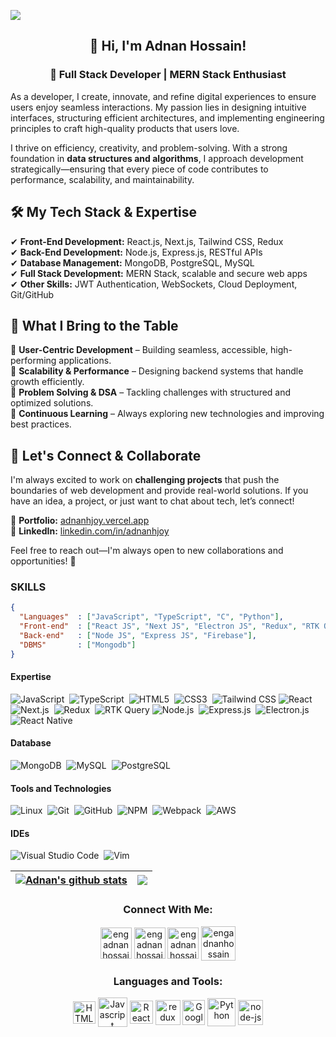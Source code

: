 ![](https://komarev.com/ghpvc/?username=engadnanhossain&color=blue)
<h2 align="center"> 👋 Hi, I'm Adnan Hossain! </h2>
<h3 align="center"> 🚀 Full Stack Developer | MERN Stack Enthusiast </h3>

As a developer, I create, innovate, and refine digital experiences to ensure users enjoy seamless interactions. My passion lies in designing intuitive interfaces, structuring efficient architectures, and implementing engineering principles to craft high-quality products that users love.  

I thrive on efficiency, creativity, and problem-solving. With a strong foundation in **data structures and algorithms**, I approach development strategically—ensuring that every piece of code contributes to performance, scalability, and maintainability.  

## 🛠️ My Tech Stack & Expertise  

✔ **Front-End Development:** React.js, Next.js, Tailwind CSS, Redux  
✔ **Back-End Development:** Node.js, Express.js, RESTful APIs  
✔ **Database Management:** MongoDB, PostgreSQL, MySQL  
✔ **Full Stack Development:** MERN Stack, scalable and secure web apps  
✔ **Other Skills:** JWT Authentication, WebSockets, Cloud Deployment, Git/GitHub    

## 🌟 What I Bring to the Table  

🔹 **User-Centric Development** – Building seamless, accessible, high-performing applications.  
🔹 **Scalability & Performance** – Designing backend systems that handle growth efficiently.  
🔹 **Problem Solving & DSA** – Tackling challenges with structured and optimized solutions.  
🔹 **Continuous Learning** – Always exploring new technologies and improving best practices.  

## 📌 Let's Connect & Collaborate  

I'm always excited to work on **challenging projects** that push the boundaries of web development and provide real-world solutions. If you have an idea, a project, or just want to chat about tech, let’s connect!  

📌 **Portfolio:** [adnanhjoy.vercel.app](https://adnanhjoy.vercel.app)  
📌 **LinkedIn:** [linkedin.com/in/adnanhjoy](https://linkedin.com/)  

Feel free to reach out—I'm always open to new collaborations and opportunities! 🚀  



###  SKILLS

```json
{
  "Languages"  : ["JavaScript", "TypeScript", "C", "Python"],
  "Front-end"  : ["React JS", "Next JS", "Electron JS", "Redux", "RTK Query"],
  "Back-end"   : ["Node JS", "Express JS", "Firebase"],
  "DBMS"       : ["Mongodb"]
}
```

#### Expertise

![JavaScript](https://img.shields.io/badge/JavaScript-F7DF1E?style=for-the-badge&logo=javascript&logoColor=black)&nbsp;
![TypeScript](https://img.shields.io/badge/TypeScript-3178C6?style=for-the-badge&logo=typescript&logoColor=white)&nbsp;
![HTML5](https://img.shields.io/badge/HTML5-E34F26?style=for-the-badge&logo=html5&logoColor=white)&nbsp;
![CSS3](https://img.shields.io/badge/CSS3-1572B6?style=for-the-badge&logo=css3&logoColor=white)&nbsp;
![Tailwind CSS](https://img.shields.io/badge/Tailwind_CSS-38B2AC?style=for-the-badge&logo=tailwind-css&logoColor=white)
![React](https://img.shields.io/badge/React-20232A?style=for-the-badge&logo=react&logoColor=61DAFB)&nbsp;
![Next.js](https://img.shields.io/badge/Next.js-000000?style=for-the-badge&logo=next.js&logoColor=white)&nbsp;
![Redux](https://img.shields.io/badge/Redux-764ABC?style=for-the-badge&logo=redux&logoColor=white)&nbsp;
![RTK Query](https://img.shields.io/badge/RTK_Query-764ABC?style=for-the-badge&logo=redux&logoColor=white)
![Node.js](https://img.shields.io/badge/Node.js-43853D?style=for-the-badge&logo=node.js&logoColor=white)&nbsp;
![Express.js](https://img.shields.io/badge/Express.js-404D59?style=for-the-badge)&nbsp;
![Electron.js](https://img.shields.io/badge/Electron.js-47848F?style=for-the-badge&logo=electron&logoColor=white)
![React Native](https://img.shields.io/badge/React_Native-20232A?style=for-the-badge&logo=react&logoColor=61DAFB)



#### Database

![MongoDB](https://img.shields.io/badge/MongoDB-4EA94B?style=for-the-badge&logo=mongodb&logoColor=white)&nbsp;
![MySQL](https://img.shields.io/badge/MySQL-00000F?style=for-the-badge&logo=mysql&logoColor=white)&nbsp;
![PostgreSQL](https://img.shields.io/badge/PostgreSQL-316192?style=for-the-badge&logo=postgresql&logoColor=white)&nbsp;

#### Tools and Technologies

![Linux](https://img.shields.io/badge/Linux-FCC624?style=for-the-badge&logo=linux&logoColor=black)&nbsp;
![Git](https://img.shields.io/badge/GIT-E44C30?style=for-the-badge&logo=git&logoColor=white)&nbsp;
![GitHub](https://img.shields.io/badge/GitHub-181717?style=for-the-badge&logo=github&logoColor=white)&nbsp;
![NPM](https://img.shields.io/badge/NPM-CB3837?style=for-the-badge&logo=npm&logoColor=white)&nbsp;
![Webpack](https://img.shields.io/badge/Webpack-8DD6F9?style=for-the-badge&logo=webpack&logoColor=black)&nbsp; 
![AWS](https://img.shields.io/badge/AWS-232F3E?style=for-the-badge&logo=amazon-aws&logoColor=white)&nbsp;

#### IDEs

![Visual Studio Code](https://img.shields.io/badge/Visual%20Studio%20Code-0078d7.svg?style=for-the-badge&logo=visual-studio-code&logoColor=white)&nbsp;
![Vim](https://img.shields.io/badge/VIM-%2311AB00.svg?style=for-the-badge&logo=vim&logoColor=white)&nbsp;


| <a href="https://github.com/anuraghazra/github-readme-stats"><img align="center" src="https://github-readme-stats.vercel.app/api?username=adnanhjoy&show_icons=true&include_all_commits=true&theme=buefy&hide_border=true" alt="Adnan's github stats" /></a> | <a href="https://github.com/anuraghazra/github-readme-stats"><img align="center" src="https://github-readme-stats.vercel.app/api/top-langs/?username=adnanhjoy&layout=compact&theme=buefy&hide_border=true" /></a> |
| ------------- | ------------- |


<h3 align="center"> Connect With Me: </h3>
<p align="center">
<a href="https://www.linkedin.com/in/adnanhjoy" target="blank"><img align="center" src="https://img.icons8.com/color/512/linkedin.png" alt="engadnanhossain" height="50" width="50" /></a>
<a href="https://www.facebook.com/engr.adnanhossain" target="blank"><img align="center" src="https://img.icons8.com/fluency/512/facebook-new.png" alt="engadnanhossain" height="50" width="50" /></a>
<a href="https://instagram.com/adnanhjoy" target="blank"><img align="center" src="https://img.icons8.com/fluency/512/instagram-new.png" alt="engadnanhossain" height="50" width="50" /></a>
<a href="https://twitter.com/adnanhjoy" target="blank"><img align="center" src="https://img.icons8.com/color/512/twitter.png" alt="engadnanhossain" height="55" width="55" /></a>
</p>

<h3 align="center"> Languages and Tools: </h3>
<p align="center">
<a href="https://html.com/" target="blank"><img align="center" src="https://img.icons8.com/external-tal-revivo-shadow-tal-revivo/512/external-html-5-is-a-software-solution-stack-that-defines-the-properties-and-behaviors-of-web-page-logo-shadow-tal-revivo.png" alt="HTML" height="36" width="36" /></a>
<a href="https://www.javascript.com" target="blank"><img align="center" src="https://img.icons8.com/color/512/javascript.png" alt="Javascript" height="47" width="47" /></a>
<a href="https://react.dev/" target="blank"><img align="center" src="https://img.icons8.com/color/240/000000/react-native.png" alt="React Native Programming" height="37" width="37" /></a>
<a href="https://www.redux-toolkit.js.org" target="blank"><img width="40" height="40" align="center" src="https://img.icons8.com/color/48/redux.png" alt="redux"/></a>
<a href="https://firebase.google.com/" target="blank"><img align="center" src="https://img.icons8.com/color/240/000000/google-firebase-console.png" alt="Google Firebase" height="40" width="36" /></a>
<a href="https://www.python.org/" target="blank"><img align="center" src="https://img.icons8.com/color/512/python.png" alt="Python" height="45" width="45" /></a>
<a href="https://nodejs.org/" target="blank"><img width="40" height="40" align="center" src="https://img.icons8.com/fluency/48/node-js.png" alt="node-js"/></a>


</p>

</br>
